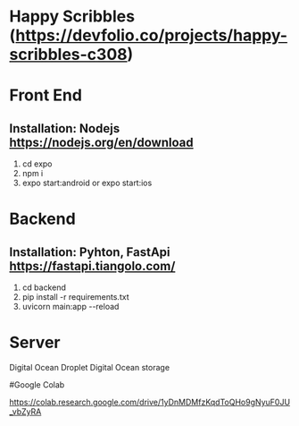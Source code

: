 # Happy Scribbles (https://devfolio.co/projects/happy-scribbles-c308)

# Front End

## Installation: Nodejs https://nodejs.org/en/download
1. cd expo
2. npm i
3. expo start:android or expo start:ios

# Backend
## Installation: Pyhton, FastApi https://fastapi.tiangolo.com/
1. cd backend
2. pip install -r requirements.txt
3. uvicorn main:app --reload


# Server
Digital Ocean Droplet
Digital Ocean storage


#Google Colab

https://colab.research.google.com/drive/1yDnMDMfzKqdToQHo9gNyuF0JU_vbZyRA
